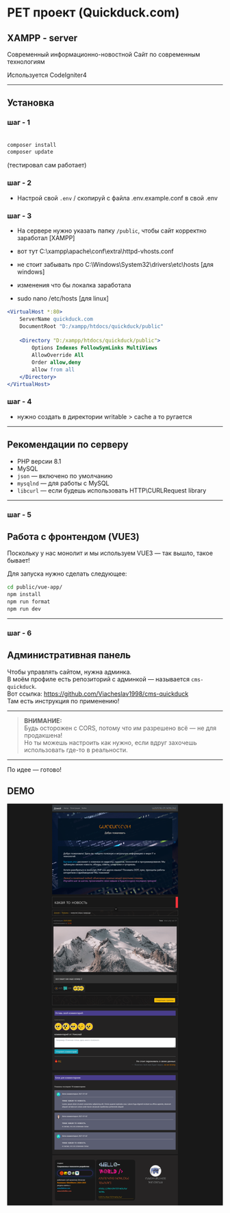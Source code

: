 # PET проект (Quickduck.com)
## XAMPP - server

Современный информационно-новостной Сайт по современным технологиям

Используется CodeIgniter4

---

## Установка

### шаг - 1
```bash

composer install 
composer update
```
(тестировал сам работает)
### шаг - 2
- Настрой свой `.env` / скопируй с файла .env.example.conf в свой .env

### шаг - 3
- На сервере нужно указать папку `/public`, чтобы сайт корректно заработал [XAMPP]
- вот тут C:\xampp\apache\conf\extra\httpd-vhosts.conf

- не стоит забывать про C:\Windows\System32\drivers\etc\hosts [для windows]
- изменения что бы локалка заработала 

- sudo nano /etc/hosts [для linux]

```apache
<VirtualHost *:80>
    ServerName quickduck.com
    DocumentRoot "D:/xampp/htdocs/quickduck/public"

    <Directory "D:/xampp/htdocs/quickduck/public">
        Options Indexes FollowSymLinks MultiViews
        AllowOverride All
        Order allow,deny
        allow from all
    </Directory>
</VirtualHost>
```

### шаг - 4
- нужно создать в директории writable > cache а то ругается
---

## Рекомендации по серверу

- PHP версии 8.1
- MySQL
- `json` — включено по умолчанию
- `mysqlnd` — для работы с MySQL
- `libcurl` — если будешь использовать HTTP\CURLRequest library

---
### шаг - 5
## Работа с фронтендом (VUE3)

Поскольку у нас монолит и мы используем VUE3 — так вышло, такое бывает!

Для запуска нужно сделать следующее:

```bash
cd public/vue-app/
npm install
npm run format
npm run dev
```

---
### шаг - 6
## Административная панель

Чтобы управлять сайтом, нужна админка.  
В моём профиле есть репозиторий с админкой — называется `cms-quickduck`.  
Вот ссылка: https://github.com/Viacheslav1998/cms-quickduck  
Там есть инструкция по применению!

---

> **ВНИМАНИЕ:**  
> Будь осторожен с CORS, потому что им разрешено всё — не для продакшена!  
> Но ты можешь настроить как нужно, если вдруг захочешь использовать где-то в реальности.

---

По идее — готово!

## DEMO
![single](duck-space.png)

